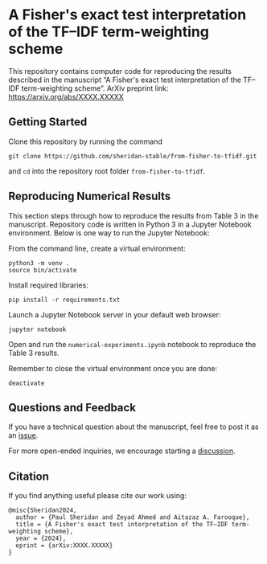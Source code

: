 # A Fisher's exact test interpretation of the TF–IDF term-weighting scheme

This repository contains computer code for reproducing the results described in the manuscript “A Fisher's exact test interpretation of the TF–IDF term-weighting scheme”. ArXiv preprint link: https://arxiv.org/abs/XXXX.XXXXX

## Getting Started

Clone this repository by running the command
```
git clone https://github.com/sheridan-stable/from-fisher-to-tfidf.git
```
and `cd` into the repository root folder `from-fisher-to-tfidf`.

## Reproducing Numerical Results
This section steps through how to reproduce the results from Table 3 in the manuscript. Repository code is written in Python 3 in a Jupyter Notebook environment. Below is one way to run the Jupyter Notebook:

From the command line, create a virtual environment:
```
python3 -m venv .
source bin/activate
```
Install required libraries:
```
pip install -r requirements.txt
```
Launch a Jupyter Notebook server in your default web browser:
```
jupyter notebook
```
Open and run the `numerical-experiments.ipynb` notebook to reproduce the Table 3 results.

Remember to close the virtual environment once you are done:
```
deactivate
```

## Questions and Feedback
If you have a technical question about the manuscript, feel free to post it as an [issue](https://github.com/Sheridan-Stable/from-fisher-to-tfidf/issues).

For more open-ended inquiries, we encourage starting a [discussion](https://github.com/Sheridan-Stable/from-fisher-to-tfidf/discussions).

## Citation
If you find anything useful please cite our work using:
```
@misc{Sheridan2024,
  author = {Paul Sheridan and Zeyad Ahmed and Aitazaz A. Farooque},
  title = {A Fisher's exact test interpretation of the TF–IDF term-weighting scheme},
  year = {2024},
  eprint = {arXiv:XXXX.XXXXX}
}
```
